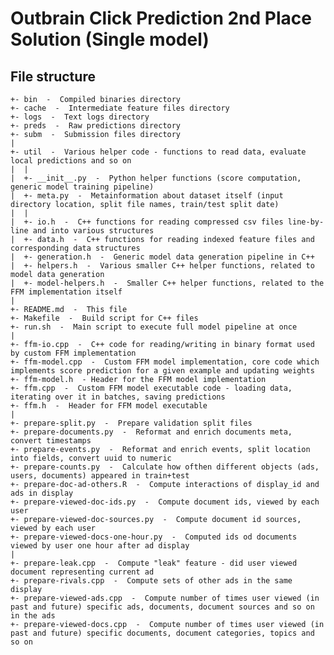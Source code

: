 # Outbrain Click Prediction 2nd Place Solution (Single model)


## File structure


    +- bin  -  Compiled binaries directory
    +- cache  -  Intermediate feature files directory
    +- logs  -  Text logs directory
    +- preds  -  Raw predictions directory
    +- subm  -  Submission files directory
    |
    +- util  -  Various helper code - functions to read data, evaluate local predictions and so on
    |  |
    |  +- __init__.py  -  Python helper functions (score computation, generic model training pipeline)
    |  +- meta.py  -  Metainformation about dataset itself (input directory location, split file names, train/test split date)
    |  |
    |  +- io.h  -  C++ functions for reading compressed csv files line-by-line and into various structures
    |  +- data.h  -  C++ functions for reading indexed feature files and corresponding data structures
    |  +- generation.h  -  Generic model data generation pipeline in C++
    |  +- helpers.h  -  Various smaller C++ helper functions, related to model data generation
    |  +- model-helpers.h  -  Smaller C++ helper functions, related to the FFM implementation itself
    |
    +- README.md  -  This file
    +- Makefile  -  Build script for C++ files
    +- run.sh  -  Main script to execute full model pipeline at once
    |
    +- ffm-io.cpp  -  C++ code for reading/writing in binary format used by custom FFM implementation
    +- ffm-model.cpp  -  Custom FFM model implementation, core code which implements score prediction for a given example and updating weights
    +- ffm-model.h  - Header for the FFM model implementation
    +- ffm.cpp  -  Custom FFM model executable code - loading data, iterating over it in batches, saving predictions
    +- ffm.h  -  Header for FFM model executable
    |
    +- prepare-split.py  -  Prepare validation split files
    +- prepare-documents.py  -  Reformat and enrich documents meta, convert timestamps
    +- prepare-events.py  -  Reformat and enrich events, split location into fields, convert uuid to numeric
    +- prepare-counts.py  -  Calculate how ofthen different objects (ads, users, documents) appeared in train+test
    +- prepare-doc-ad-others.R  -  Compute interactions of display_id and ads in display
    +- prepare-viewed-doc-ids.py  -  Compute document ids, viewed by each user
    +- prepare-viewed-doc-sources.py  -  Compute document id sources, viewed by each user
    +- prepare-viewed-docs-one-hour.py  -  Computed ids od documents viewed by user one hour after ad display
    |
    +- prepare-leak.cpp  -  Compute "leak" feature - did user viewed document representing current ad
    +- prepare-rivals.cpp  -  Compute sets of other ads in the same display
    +- prepare-viewed-ads.cpp  -  Compute number of times user viewed (in past and future) specific ads, documents, document sources and so on in the ads
    +- prepare-viewed-docs.cpp  -  Compute number of times user viewed (in past and future) specific documents, document categories, topics and so on

